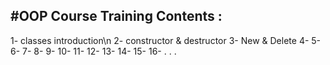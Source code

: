 #OOP Course Training Contents : 
-------------------------------
1- classes introduction\n
2- constructor & destructor
3- New & Delete
4-
5-
6-
7-
8-
9-
10-
11-
12-
13-
14-
15-
16-
.
.
.

